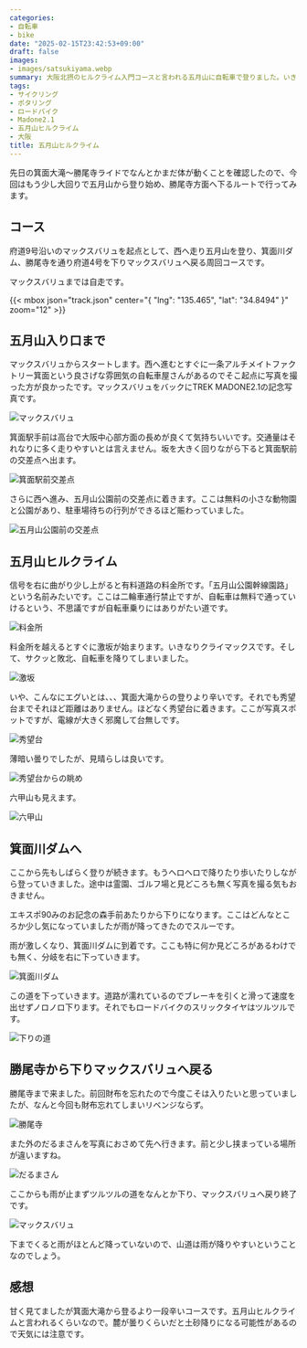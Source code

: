 ```yaml
---
categories:
- 自転車
- bike
date: "2025-02-15T23:42:53+09:00"
draft: false
images: 
- images/satsukiyama.webp
summary: 大阪北摂のヒルクライム入門コースと言われる五月山に自転車で登りました。いきなりつらい坂道は即敗退しましたが、箕面川ダム、勝尾寺を経て一周しました。
tags:
- サイクリング
- ポタリング
- ロードバイク
- Madone2.1
- 五月山ヒルクライム
- 大阪
title: 五月山ヒルクライム
---
```


先日の箕面大滝〜勝尾寺ライドでなんとかまだ体が動くことを確認したので、今回はもう少し大回りで五月山から登り始め、勝尾寺方面へ下るルートで行ってみます。

## コース

府道9号沿いのマックスバリュを起点として、西へ走り五月山を登り、箕面川ダム、勝尾寺を通り府道4号を下りマックスバリュへ戻る周回コースです。

マックスバリュまでは自走です。

{{< mbox json="track.json" center="{ \"lng\": \"135.465\", \"lat\": \"34.8494\" }" zoom="12" >}}

## 五月山入り口まで

マックスバリュからスタートします。西へ進むとすぐに一条アルチメイトファクトリー箕面という良さげな雰囲気の自転車屋さんがあるのでそこ起点に写真を撮った方が良かったです。マックスバリュをバックにTREK
MADONE2.1の記念写真です。

![マックスバリュ](./images/DSCF0279.JPG)

箕面駅手前は高台で大阪中心部方面の長めが良くて気持ちいいです。交通量はそれなりに多く走りやすいとは言えません。坂を大きく回りながら下ると箕面駅前の交差点へ出ます。

![箕面駅前交差点](./images/DSCF0283.JPG)

さらに西へ進み、五月山公園前の交差点に着きます。ここは無料の小さな動物園と公園があり、駐車場待ちの行列ができるほど賑わっていました。

![五月山公園前の交差点](./images/IMG_20200926_151007.jpg)

## 五月山ヒルクライム

信号を右に曲がり少し上がると有料道路の料金所です。「五月山公園幹線園路」という名前みたいです。ここは二輪車通行禁止ですが、自転車は無料で通っていけるという、不思議ですが自転車乗りにはありがたい道です。

![料金所](./images/DSCF0284.JPG)

料金所を越えるとすぐに激坂が始まります。いきなりクライマックスです。そして、サクッと敗北、自転車を降りてしまいました。

![激坂](./images/DSCF0285.JPG)

いや、こんなにエグいとは、、、箕面大滝からの登りより辛いです。それでも秀望台までそれほど距離はありません。ほどなく秀望台に着きます。ここが写真スポットですが、電線が大きく邪魔して台無しです。

![秀望台](./images/DSCF0288.JPG)

薄暗い曇りでしたが、見晴らしは良いです。

![秀望台からの眺め](./images/DSCF0291.JPG)

六甲山も見えます。

![六甲山](./images/DSCF0290.JPG)

## 箕面川ダムへ

ここから先もしばらく登りが続きます。もうヘロヘロで降りたり歩いたりしながら登っていきました。途中は霊園、ゴルフ場と見どころも無く写真を撮る気もおきません。

エキスポ90みのお記念の森手前あたりから下りになります。ここはどんなところか少し気になっていましたが雨が降ってきたのでスルーです。

雨が激しくなり、箕面川ダムに到着です。ここも特に何か見どころがあるわけでも無く、分岐を右に下っていきます。

![箕面川ダム](./images/DSCF0296.JPG)

この道を下っていきます。道路が濡れているのでブレーキを引くと滑って速度を出せずノロノロ下ります。それでもロードバイクのスリックタイヤはツルツルです。

![下りの道](./images/DSCF0294.JPG)

## 勝尾寺から下りマックスバリュへ戻る

勝尾寺まで来ました。前回財布を忘れたので今度こそは入りたいと思っていましたが、なんと今回も財布忘れてしまいリベンジならず。

![勝尾寺](./images/DSCF0297.JPG)

また外のだるまさんを写真におさめて先へ行きます。前と少し挟まっている場所が違いますね。

![だるまさん](./images/DSCF0299.JPG)

ここからも雨が止まずツルツルの道をなんとか下り、マックスバリュへ戻り終了です。

![マックスバリュ](./images/DSCF0302.JPG)

下までくると雨がほとんど降っていないので、山道は雨が降りやすいということなのでしょう。

## 感想

甘く見てましたが箕面大滝から登るより一段辛いコースです。五月山ヒルクライムと言われるくらいなので。麓が曇りくらいだと土砂降りになる可能性があるので天気には注意です。
